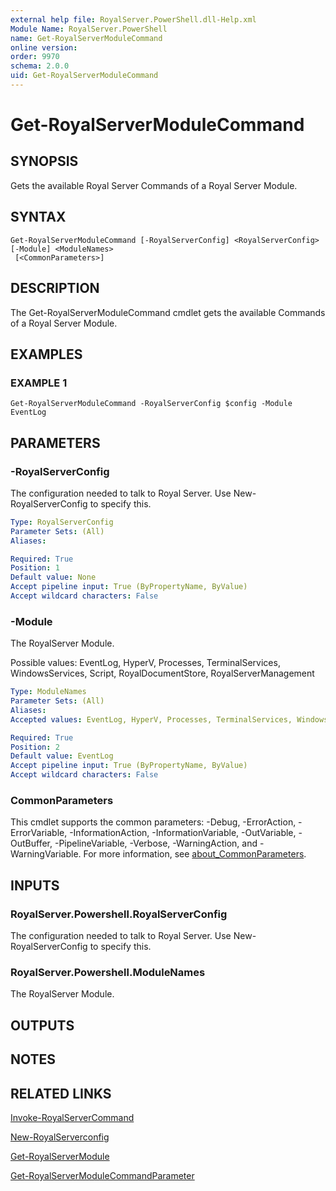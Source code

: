 ```yaml
---
external help file: RoyalServer.PowerShell.dll-Help.xml
Module Name: RoyalServer.PowerShell
name: Get-RoyalServerModuleCommand
online version:
order: 9970
schema: 2.0.0
uid: Get-RoyalServerModuleCommand
---
```


# Get-RoyalServerModuleCommand

## SYNOPSIS
Gets the available Royal Server Commands of a Royal Server Module.

## SYNTAX

```
Get-RoyalServerModuleCommand [-RoyalServerConfig] <RoyalServerConfig> [-Module] <ModuleNames>
 [<CommonParameters>]
```

## DESCRIPTION
The Get-RoyalServerModuleCommand cmdlet gets the available Commands of a Royal Server Module.

## EXAMPLES

### EXAMPLE 1
```
Get-RoyalServerModuleCommand -RoyalServerConfig $config -Module EventLog
```

## PARAMETERS

### -RoyalServerConfig
The configuration needed to talk to Royal Server.
Use New-RoyalServerConfig to specify this.

```yaml
Type: RoyalServerConfig
Parameter Sets: (All)
Aliases:

Required: True
Position: 1
Default value: None
Accept pipeline input: True (ByPropertyName, ByValue)
Accept wildcard characters: False
```

### -Module
The RoyalServer Module.

Possible values: EventLog, HyperV, Processes, TerminalServices, WindowsServices, Script, RoyalDocumentStore, RoyalServerManagement

```yaml
Type: ModuleNames
Parameter Sets: (All)
Aliases:
Accepted values: EventLog, HyperV, Processes, TerminalServices, WindowsServices, Script, RoyalDocumentStore, RoyalServerManagement

Required: True
Position: 2
Default value: EventLog
Accept pipeline input: True (ByPropertyName, ByValue)
Accept wildcard characters: False
```

### CommonParameters
This cmdlet supports the common parameters: -Debug, -ErrorAction, -ErrorVariable, -InformationAction, -InformationVariable, -OutVariable, -OutBuffer, -PipelineVariable, -Verbose, -WarningAction, and -WarningVariable. For more information, see [about_CommonParameters](http://go.microsoft.com/fwlink/?LinkID=113216).

## INPUTS

### RoyalServer.Powershell.RoyalServerConfig
The configuration needed to talk to Royal Server.
Use New-RoyalServerConfig to specify this.

### RoyalServer.Powershell.ModuleNames
The RoyalServer Module.

## OUTPUTS

## NOTES

## RELATED LINKS

[Invoke-RoyalServerCommand](Invoke-RoyalServerCommand.md)

[New-RoyalServerconfig](New-RoyalServerconfig.md)

[Get-RoyalServerModule](Get-RoyalServerModule.md)

[Get-RoyalServerModuleCommandParameter](Get-RoyalServerModuleCommandParameter.md)

